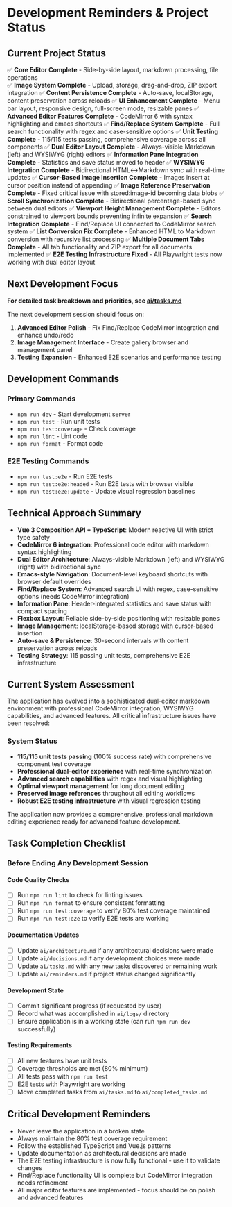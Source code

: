 # Development Reminders & Project Status

## Current Project Status
✅ **Core Editor Complete** - Side-by-side layout, markdown processing, file operations  
✅ **Image System Complete** - Upload, storage, drag-and-drop, ZIP export integration
✅ **Content Persistence Complete** - Auto-save, localStorage, content preservation across reloads
✅ **UI Enhancement Complete** - Menu bar layout, responsive design, full-screen mode, resizable panes
✅ **Advanced Editor Features Complete** - CodeMirror 6 with syntax highlighting and emacs shortcuts
✅ **Find/Replace System Complete** - Full search functionality with regex and case-sensitive options
✅ **Unit Testing Complete** - 115/115 tests passing, comprehensive coverage across all components
✅ **Dual Editor Layout Complete** - Always-visible Markdown (left) and WYSIWYG (right) editors
✅ **Information Pane Integration Complete** - Statistics and save status moved to header
✅ **WYSIWYG Integration Complete** - Bidirectional HTML↔Markdown sync with real-time updates
✅ **Cursor-Based Image Insertion Complete** - Images insert at cursor position instead of appending
✅ **Image Reference Preservation Complete** - Fixed critical issue with stored:image-id becoming data blobs
✅ **Scroll Synchronization Complete** - Bidirectional percentage-based sync between dual editors
✅ **Viewport Height Management Complete** - Editors constrained to viewport bounds preventing infinite expansion
✅ **Search Integration Complete** - Find/Replace UI connected to CodeMirror search system
✅ **List Conversion Fix Complete** - Enhanced HTML to Markdown conversion with recursive list processing
✅ **Multiple Document Tabs Complete** - All tab functionality and ZIP export for all documents implemented
✅ **E2E Testing Infrastructure Fixed** - All Playwright tests now working with dual editor layout

## Next Development Focus

**For detailed task breakdown and priorities, see [ai/tasks.md](./tasks.md)**

The next development session should focus on:
1. **Advanced Editor Polish** - Fix Find/Replace CodeMirror integration and enhance undo/redo
2. **Image Management Interface** - Create gallery browser and management panel  
3. **Testing Expansion** - Enhanced E2E scenarios and performance testing

## Development Commands

### Primary Commands
- `npm run dev` - Start development server
- `npm run test` - Run unit tests
- `npm run test:coverage` - Check coverage
- `npm run lint` - Lint code
- `npm run format` - Format code

### E2E Testing Commands
- `npm run test:e2e` - Run E2E tests
- `npm run test:e2e:headed` - Run E2E tests with browser visible
- `npm run test:e2e:update` - Update visual regression baselines

## Technical Approach Summary

- **Vue 3 Composition API + TypeScript**: Modern reactive UI with strict type safety
- **CodeMirror 6 integration**: Professional code editor with markdown syntax highlighting
- **Dual Editor Architecture**: Always-visible Markdown (left) and WYSIWYG (right) with bidirectional sync
- **Emacs-style Navigation**: Document-level keyboard shortcuts with browser default overrides
- **Find/Replace System**: Advanced search UI with regex, case-sensitive options (needs CodeMirror integration)
- **Information Pane**: Header-integrated statistics and save status with compact spacing
- **Flexbox Layout**: Reliable side-by-side positioning with resizable panes
- **Image Management**: localStorage-based storage with cursor-based insertion
- **Auto-save & Persistence**: 30-second intervals with content preservation across reloads
- **Testing Strategy**: 115 passing unit tests, comprehensive E2E infrastructure

## Current System Assessment

The application has evolved into a sophisticated dual-editor markdown environment with professional CodeMirror integration, WYSIWYG capabilities, and advanced features. All critical infrastructure issues have been resolved:

### System Status
- **115/115 unit tests passing** (100% success rate) with comprehensive component test coverage  
- **Professional dual-editor experience** with real-time synchronization
- **Advanced search capabilities** with regex and visual highlighting
- **Optimal viewport management** for long document editing
- **Preserved image references** throughout all editing workflows
- **Robust E2E testing infrastructure** with visual regression testing

The application now provides a comprehensive, professional markdown editing experience ready for advanced feature development.

## Task Completion Checklist

### Before Ending Any Development Session

#### Code Quality Checks
- [ ] Run `npm run lint` to check for linting issues
- [ ] Run `npm run format` to ensure consistent formatting
- [ ] Run `npm run test:coverage` to verify 80% test coverage maintained
- [ ] Run `npm run test:e2e` to verify E2E tests are working

#### Documentation Updates
- [ ] Update `ai/architecture.md` if any architectural decisions were made
- [ ] Update `ai/decisions.md` if any development choices were made
- [ ] Update `ai/tasks.md` with any new tasks discovered or remaining work
- [ ] Update `ai/reminders.md` if project status changed significantly

#### Development State
- [ ] Commit significant progress (if requested by user)
- [ ] Record what was accomplished in `ai/logs/` directory
- [ ] Ensure application is in a working state (can run `npm run dev` successfully)

#### Testing Requirements
- [ ] All new features have unit tests
- [ ] Coverage thresholds are met (80% minimum)
- [ ] All tests pass with `npm run test`
- [ ] E2E tests with Playwright are working
- [ ] Move completed tasks from `ai/tasks.md` to `ai/completed_tasks.md`

## Critical Development Reminders

- Never leave the application in a broken state
- Always maintain the 80% test coverage requirement
- Follow the established TypeScript and Vue.js patterns
- Update documentation as architectural decisions are made
- The E2E testing infrastructure is now fully functional - use it to validate changes
- Find/Replace functionality UI is complete but CodeMirror integration needs refinement
- All major editor features are implemented - focus should be on polish and advanced features